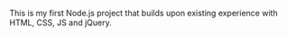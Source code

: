 This is my first Node.js project that builds upon existing experience with HTML, CSS, JS and jQuery.
